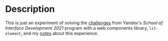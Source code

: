 # Description

This is just an experiment of solving the [challenges](https://github.com/yndx-shri) from Yandex's _School of Interface Development 2021_ program with a web components library, `lit-element`, and my [notes](notes/thoughts-on-web-components.md) about this experience.
